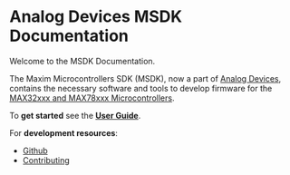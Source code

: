 # Analog Devices MSDK Documentation

Welcome to the MSDK Documentation.

The Maxim Microcontrollers SDK (MSDK), now a part of [Analog Devices](https://www.analog.com/en/index.html), contains the necessary software and tools to develop firmware for the [MAX32xxx and MAX78xxx Microcontrollers](https://www.analog.com/en/parametricsearch/10984).

To **get started** see the [**User Guide**](USERGUIDE.md).

For **development resources**:

* [Github](https://github.com/analogdevicesinc/msdk)
* [Contributing](CONTRIBUTING.md)
